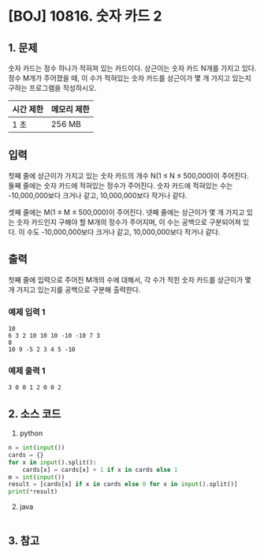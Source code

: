 # [BOJ] 10816. 숫자 카드 2

## 1. 문제

숫자 카드는 정수 하나가 적혀져 있는 카드이다. 상근이는 숫자 카드 N개를 가지고 있다. 정수 M개가 주어졌을 때, 이 수가 적혀있는 숫자 카드를 상근이가 몇 개 가지고 있는지 구하는 프로그램을 작성하시오.


| 시간 제한 | 메모리 제한 |
|:------|:-------| 
| 1 초   | 256 MB |


## 입력

첫째 줄에 상근이가 가지고 있는 숫자 카드의 개수 N(1 ≤ N ≤ 500,000)이 주어진다. 둘째 줄에는 숫자 카드에 적혀있는 정수가 주어진다. 숫자 카드에 적혀있는 수는 -10,000,000보다 크거나 같고, 10,000,000보다 작거나 같다.

셋째 줄에는 M(1 ≤ M ≤ 500,000)이 주어진다. 넷째 줄에는 상근이가 몇 개 가지고 있는 숫자 카드인지 구해야 할 M개의 정수가 주어지며, 이 수는 공백으로 구분되어져 있다. 이 수도 -10,000,000보다 크거나 같고, 10,000,000보다 작거나 같다.


## 출력

첫째 줄에 입력으로 주어진 M개의 수에 대해서, 각 수가 적힌 숫자 카드를 상근이가 몇 개 가지고 있는지를 공백으로 구분해 출력한다.


### 예제 입력 1

```
10
6 3 2 10 10 10 -10 -10 7 3
8
10 9 -5 2 3 4 5 -10
```

### 예제 출력 1

```
3 0 0 1 2 0 0 2
```




## 2. 소스 코드

1. python

```python
n = int(input())
cards = {}
for x in input().split():
    cards[x] = cards[x] + 1 if x in cards else 1
m = int(input())
result = [cards[x] if x in cards else 0 for x in input().split()]
print(*result)
```

2. java

```java

```


## 3. 참고

```

```



